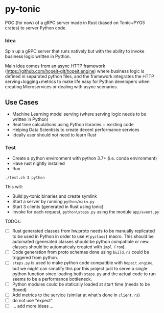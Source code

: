 # py-tonic
POC (for now) of a gRPC server made in Rust (based on Tonic+PYO3 crates) to server Python code.

### Idea

Spin up a gRPC server that runs natively but with the ability
to invoke business logic written in Python.

Main idea comes from an async HTTP framework (https://github.com/hopeit-git/hopeit.engine) where business logic is defined in separated python files, and the framework integrates the HTTP serving+logging+metrics to make life easy for Python developers when creating Microservices or dealing with async scenarios.

## Use Cases

- Machine Learning model serving (where serving logic needs to be written in Python)
- Real time calculations using Python libraries + existing code
- Helping Data Scientists to create decent performance services
- Ideally user should not need to learn Rust

### Test
- Create a python environment with python 3.7+ (i.e. conda environment)
- Have rust nightly installed
- Run
```
./test.sh 3 python
```
This will:
- Build py-tonic binaries and create symlink
- Start a server by running `python/main.py`
- Start 3 clients (generated in Rust using tonic)
- Invoke for each request, `python\steps.py` using the module `app/event.py`

TODOs:
- [ ] Rust generated classes from hw.proto needs to be manually replicated to be used in Python in order to use `#[pyclass]` macro. This should be automated (generated classes should be python compatible or new classes should be automaticaly created with `impl From`).
- [ ] Code generation from proto schemas done using `build.rs` could be triggered from python.
- [ ] `steps.py` is used to make python code compatible with `hopeit.engine`, but we might can simplify this por this project just to serve a single python function since loading both `steps.py` and the actual code to run seems to be a performance bottleneck.
- [ ] Python modules could be statically loaded at start time (needs to be Boxed)
- [ ] Add metrics to the service (similar at what's done in `client.rs`)
- [ ] do not use "expect"
- [ ] ... add more ideas ...
